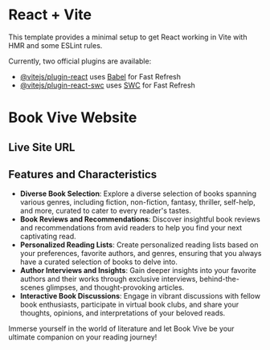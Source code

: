 # React + Vite

This template provides a minimal setup to get React working in Vite with HMR and some ESLint rules.

Currently, two official plugins are available:

- [@vitejs/plugin-react](https://github.com/vitejs/vite-plugin-react/blob/main/packages/plugin-react/README.md) uses [Babel](https://babeljs.io/) for Fast Refresh
- [@vitejs/plugin-react-swc](https://github.com/vitejs/vite-plugin-react-swc) uses [SWC](https://swc.rs/) for Fast Refresh


# Book Vive Website

## Live Site URL
<!-- [Visit Book Vive](https://www.bookvive.com) -->

## Features and Characteristics

- **Diverse Book Selection**: Explore a diverse selection of books spanning various genres, including fiction, non-fiction, fantasy, thriller, self-help, and more, curated to cater to every reader's tastes.
- **Book Reviews and Recommendations**: Discover insightful book reviews and recommendations from avid readers to help you find your next captivating read.
- **Personalized Reading Lists**: Create personalized reading lists based on your preferences, favorite authors, and genres, ensuring that you always have a curated selection of books to delve into.
- **Author Interviews and Insights**: Gain deeper insights into your favorite authors and their works through exclusive interviews, behind-the-scenes glimpses, and thought-provoking articles.
- **Interactive Book Discussions**: Engage in vibrant discussions with fellow book enthusiasts, participate in virtual book clubs, and share your thoughts, opinions, and interpretations of your beloved reads.

Immerse yourself in the world of literature and let Book Vive be your ultimate companion on your reading journey!

